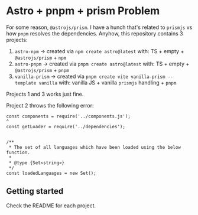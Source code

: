 # Astro + pnpm + prism Problem

For some reason, `@astrojs/prism`. I have a hunch that's related to `prismjs` vs how `pnpm` resolves the dependencies. Anyhow, this repository contains 3 projects:

1. `astro-npm` -> created via `npm create astro@latest` with: TS + empty + `@astrojs/prism` + `npm`
2. `astro-pnpm` -> created via `pnpm create astro@latest` with: TS + empty + `@astrojs/prism` + `pnpm`
3. `vanilla-prism` -> created via `pnpm create vite vanilla-prism --template vanilla` with: vanilla JS + vanilla `prismjs` handling + `pnpm`

Projects 1 and 3 works just fine.

Project 2 throws the following error:

```
const components = require('../components.js');
^
const getLoader = require('../dependencies');


/**
 * The set of all languages which have been loaded using the below function.
 *
 * @type {Set<string>}
 */
const loadedLanguages = new Set();
```

## Getting started

Check the README for each project.
